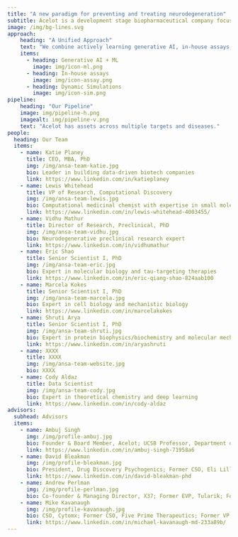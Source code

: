 ```yaml
---
title: "A new paradigm for preventing and treating neurodegeneration"
subtitle: Acelot is a development stage biopharmaceutical company focused on therapies for neurodegenerative disorders. 
image: /img/bg-lines.svg
approach:
    heading: "A Unified Approach"
    text: "We combine actively learning generative AI, in-house assays, and molecular dynamic simulations to unlock novel insights into targeting misfolded proteins where no crystal structures of the target exist."
    items:
      - heading: Generative AI + ML
        image: img/icon-ml.png
      - heading: In-house assays
        image: img/icon-assay.png
      - heading: Dynamic Simulations
        image: img/icon-sim.png
pipeline:
    heading: "Our Pipeline"
    image: img/pipeline-h.png
    imagealt: img/pipeline-v.png
    text: "Acelot has assets across multiple targets and diseases."
people:
  heading: Our Team
  items:
    - name: Katie Planey
      title: CEO, MBA, PhD
      img: /img/ansa-team-katie.jpg
      bio: Leader in building data-driven biotech companies
      link: https://www.linkedin.com/in/katieplaney
    - name: Lewis Whitehead
      title: VP of Research, Computational Discovery
      img: /img/ansa-team-lewis.jpg
      bio: Computational medicinal chemist with expertise in small molecule drug discovery
      link: https://www.linkedin.com/in/lewis-whitehead-4003455/
    - name: Vidhu Mathur
      title: Director of Research, Preclinical, PhD
      img: /img/ansa-team-vidhu.jpg
      bio: Neurodegenerative preclinical research expert
      link: https://www.linkedin.com/in/vidhumathur
    - name: Eric Shao
      title: Senior Scientist I, PhD
      img: /img/ansa-team-eric.jpg
      bio: Expert in molecular biology and tau-targeting therapies
      link: https://www.linkedin.com/in/eric-qiang-shao-824aab100
    - name: Marcela Kokes
      title: Senior Scientist I, PhD
      img: /img/ansa-team-marcela.jpg
      bio: Expert in cell biology and mechanistic biology
      link: https://www.linkedin.com/in/marcelakokes
    - name: Shruti Arya
      title: Senior Scientist I, PhD
      img: /img/ansa-team-shruti.jpg
      bio: Expert in protein biophysics/biochemistry and molecular mechanisms of neurodegenerative diseases
      link: https://www.linkedin.com/in/aryashruti
    - name: XXXX
      title: XXXX
      img: /img/ansa-team-website.jpg
      bio: XXXX
    - name: Cody Aldaz
      title: Data Scientist
      img: /img/ansa-team-cody.jpg
      bio: Expert in theoretical chemistry and deep learning
      link: https://www.linkedin.com/in/cody-aldaz
advisors:
  subhead: Advisors
  items:
    - name: Ambuj Singh
      img: /img/profile-ambuj.jpg
      bio: Founder & Board Member, Acelot; UCSB Professor, Department of Computer Science, Biomolecular Science and Engineering
      link: https://www.linkedin.com/in/ambuj-singh-71958a6
    - name: David Bleakman
      img: /img/profile-bleakman.jpg
      bio: President, Drug Discovery Psychogenics; Former CSO, Eli Lilly Neuroscience; Former CSO, Redpin Therapeutics
      link: https://www.linkedin.com/in/david-bleakman-phd
    - name: Andrew Perlman
      img: /img/profile-perlman.jpg
      bio: Co-founder & Managing Director, X37; Former EVP, Tularik; Former CEO, Innate Immune; Former Director of Clinical Development, Genentech
    - name: Mike Kavanaugh
      img: /img/profile-kavanaugh.jpg
      bio: CSO, Cytomx; Former CSO, Five Prime Therapeutics; Former VP, Novartis Vaccines & Diagnostics
      link: https://www.linkedin.com/in/michael-kavanaugh-md-233a89b/
---
```


